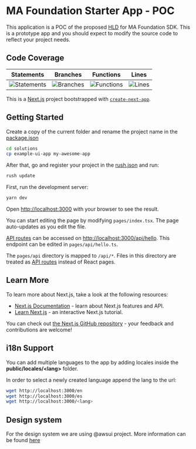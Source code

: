 # MA Foundation Starter App - POC

This application is a POC of the proposed [HLD](https://quip-amazon.com/OmfQA9ehOu62/Mission-Accelerator-Starter-App-SDK-High-Level-Design) for MA Foundation SDK. This is a prototype app and you should expect to modify the source code to reflect your project needs.

## Code Coverage

| Statements | Branches | Functions | Lines |
| --------------------------- | ----------------------- | ------------------------- | ----------------- |
| ![Statements](https://img.shields.io/badge/statements-Unknown%25-brightgreen.svg?style=flat) | ![Branches](https://img.shields.io/badge/branches-Unknown%25-brightgreen.svg?style=flat) | ![Functions](https://img.shields.io/badge/functions-Unknown%25-brightgreen.svg?style=flat) | ![Lines](https://img.shields.io/badge/lines-Unknown%25-brightgreen.svg?style=flat) |

This is a [Next.js](https://nextjs.org/) project bootstrapped with [`create-next-app`](https://github.com/vercel/next.js/tree/canary/packages/create-next-app).

## Getting Started

Create a copy of the current folder and rename the project name in the [package.json](./package.json#L2)

```sh
cd solutions
cp example-ui-app my-awesome-app
```

After that, go and register your project in the [rush.json](../../rush.json) and run:

```sh
rush update
```

First, run the development server:

```sh
yarn dev
```

Open [http://localhost:3000](http://localhost:3000) with your browser to see the result.

You can start editing the page by modifying `pages/index.tsx`. The page auto-updates as you edit the file.

[API routes](https://nextjs.org/docs/api-routes/introduction) can be accessed on [http://localhost:3000/api/hello](http://localhost:3000/api/hello). This endpoint can be edited in `pages/api/hello.ts`.

The `pages/api` directory is mapped to `/api/*`. Files in this directory are treated as [API routes](https://nextjs.org/docs/api-routes/introduction) instead of React pages.

## Learn More

To learn more about Next.js, take a look at the following resources:

- [Next.js Documentation](https://nextjs.org/docs) - learn about Next.js features and API.
- [Learn Next.js](https://nextjs.org/learn) - an interactive Next.js tutorial.

You can check out [the Next.js GitHub repository](https://github.com/vercel/next.js/) - your feedback and contributions are welcome!

## i18n Support

You can add multiple languages to the app by adding locales inside the **public/locales/\<lang>** folder.

In order to select a newly created language append the lang to the url:

```sh
wget http://localhost:3000/en
wget http://localhost:3000/es
wget http://localhost:3000/<lang>
```

## Design system

For the design system we are using @awsui project. More information can be found [here](https://github.com/aws/awsui-documentation)

